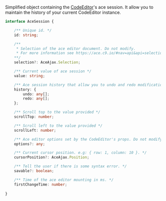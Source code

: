 Simplified object containing the [CodeEditor](http://localhost:6060/#!/CodeEditor)'s ace session.
It allow you to maintain the history of your current CodeEditor instance.

```typescript
interface AceSession {

    /** Unique id. */
    id: string;

    /**
     * Selection of the ace editor document. Do not modify.
     * For more information see https://ace.c9.io/#nav=api&api=selection
    **/
    selection?: AceAjax.Selection;

    /** Current value of ace session */
    value: string;

    /** Ace session history that allow you to undo and redo modifications.  */
    history: {
        undo: any[];
        redo: any[];
    };

    /** Scroll top to the value provided */
    scrollTop: number;

    /** Scroll left to the value provided */
    scrollLeft: number;

    /** Ace editor options set by the CodeEditor's props. Do not modify. */
    options?: any;

    /** Current cursor position. e.g: { row: 1, column: 10 }. */
    cursorPosition?: AceAjax.Position;

    /** Tell the user if there is some syntax error. */
    savable?: boolean;

    /** Time of the ace editor mounting in ms. */
    firstChangeTime: number;
    
}
```